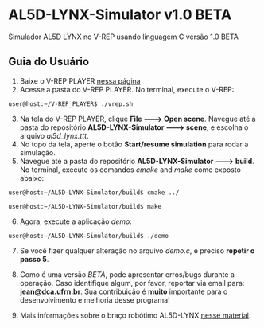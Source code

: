 # AL5D-LYNX-Simulator v1.0 BETA
Simulador AL5D LYNX no V-REP usando linguagem C versão 1.0 BETA

## Guia do Usuário

1. Baixe o V-REP PLAYER [nessa página](http://www.coppeliarobotics.com/downloads.html) 
2. Acesse a pasta do V-REP PLAYER. No terminal, execute o V-REP:
```
user@host:~/V-REP_PLAYER$ ./vrep.sh
```
3. Na tela do V-REP PLAYER, clique **File ---> Open scene**. Navegue até a pasta do repositório **AL5D-LYNX-Simulator ---> scene**, e escolha o arquivo *al5d_lynx.ttt*.
4. No topo da tela, aperte o botão **Start/resume simulation** para rodar a simulação.
5. Navegue até a pasta do repositório **AL5D-LYNX-Simulator ---> build**. No terminal, execute os comandos *cmake* and *make* como exposto abaixo:
```
user@host:~/AL5D-LYNX-Simulator/build$ cmake ../

user@host:~/AL5D-LYNX-Simulator/build$ make

```
6. Agora, execute a aplicação *demo*:

```
user@host:~/AL5D-LYNX-Simulator/build$ ./demo

```
7. Se você fizer qualquer alteração no arquivo *demo.c*, é preciso **repetir o passo 5**.

8. Como é uma versão *BETA*, pode apresentar erros/bugs durante a operação. Caso identifique algum, por favor, reportar via email para: **jean@dca.ufrn.br**. Sua contribuição é **muito** importante para o desenvolvimento e melhoria desse programa!

9. Mais informações sobre o braço robótimo AL5D-LYNX [nesse material](https://www.dca.ufrn.br/~jean/apostila_al5dv2.pdf).


